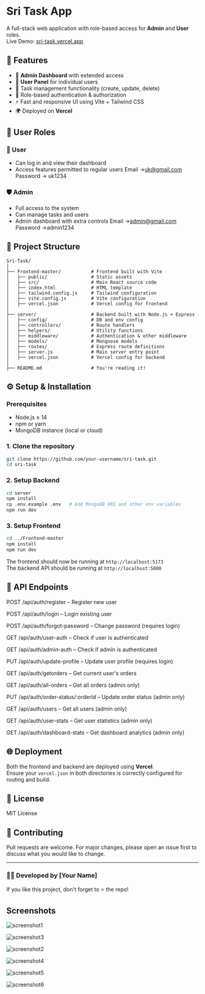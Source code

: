 # Sri Task App

A full-stack web application with role-based access for **Admin** and **User** roles.  
Live Demo: [sri-task.vercel.app](https://sri-task.vercel.app/)

## 🚀 Features

- 💼 **Admin Dashboard** with extended access
- 👤 **User Panel** for individual users
- 🧾 Task management functionality (create, update, delete)
- 🔐 Role-based authentication & authorization
- ⚡ Fast and responsive UI using Vite + Tailwind CSS
- 🌍 Deployed on **Vercel**

## 👥 User Roles

### 👤 User
- Can log in and view their dashboard
- Access features permitted to regular users
Email ->uk@gmail.com
Password -> uk1234

### 🛡️ Admin
- Full access to the system
- Can manage tasks and users
- Admin dashboard with extra controls
Email ->admin@gmail.com
Password ->admin1234

## 📁 Project Structure

```
Sri-Task/
│
├── Frontend-master/           # Frontend built with Vite
│   ├── public/                # Static assets
│   ├── src/                   # Main React source code
│   ├── index.html             # HTML template
│   ├── tailwind.config.js     # Tailwind configuration
│   ├── vite.config.js         # Vite configuration
│   ├── vercel.json            # Vercel config for frontend
│
├── server/                    # Backend built with Node.js + Express
│   ├── config/                # DB and env config
│   ├── controllers/           # Route handlers
│   ├── helpers/               # Utility functions
│   ├── middleware/            # Authentication & other middleware
│   ├── models/                # Mongoose models
│   ├── routes/                # Express route definitions
│   ├── server.js              # Main server entry point
│   ├── vercel.json            # Vercel config for backend
│
├── README.md                  # You're reading it!
```

## ⚙️ Setup & Installation

### Prerequisites

- Node.js ≥ 14
- npm or yarn
- MongoDB instance (local or cloud)

### 1. Clone the repository

```bash
git clone https://github.com/your-username/sri-task.git
cd sri-task
```

### 2. Setup Backend

```bash
cd server
npm install
cp .env.example .env   # Add MongoDB URI and other env variables
npm run dev
```

### 3. Setup Frontend

```bash
cd ../Frontend-master
npm install
npm run dev
```

The frontend should now be running at `http://localhost:5173`  
The backend API should be running at `http://localhost:5000`

## 📝 API Endpoints

POST /api/auth/register – Register new user

POST /api/auth/login – Login existing user

POST /api/auth/forgot-password – Change password (requires login)

GET /api/auth/user-auth – Check if user is authenticated

GET /api/auth/admin-auth – Check if admin is authenticated

PUT /api/auth/update-profile – Update user profile (requires login)

GET /api/auth/getorders – Get current user's orders

GET /api/auth/all-orders – Get all orders (admin only)

PUT /api/auth/order-status/:orderId – Update order status (admin only)

GET /api/auth/users – Get all users (admin only)

GET /api/auth/user-stats – Get user statistics (admin only)

GET /api/auth/dashboard-stats – Get dashboard analytics (admin only)

## 🌐 Deployment

Both the frontend and backend are deployed using **Vercel**.  
Ensure your `vercel.json` in both directories is correctly configured for routing and build.

## 📄 License

MIT License

## 🤝 Contributing

Pull requests are welcome. For major changes, please open an issue first to discuss what you would like to change.

---

### 👩‍💻 Developed by [Your Name]

If you like this project, don't forget to ⭐ the repo!

## Screenshots

![screenshot1](./screenshots/a.jpg)

![screenshot3](./screenshots/c.jpg)

![screenshot2](./screenshots/b.jpg)

![screenshot4](./screenshots/d.jpg)

![screenshot5](./screenshots/e.jpg)

![screenshot6](./screenshots/f.jpg)

